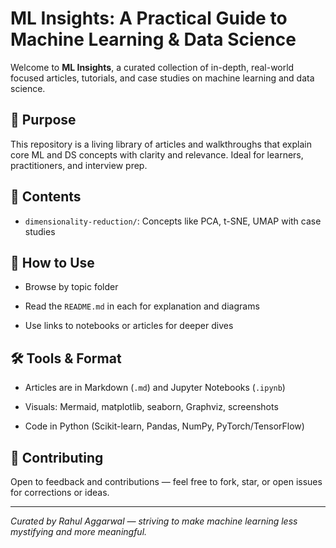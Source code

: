 # ML Insights: A Practical Guide to Machine Learning & Data Science

Welcome to **ML Insights**, a curated collection of in-depth, real-world focused articles, tutorials, and case studies on machine learning and data science.

## 🧠 Purpose

This repository is a living library of articles and walkthroughs that explain core ML and DS concepts with clarity and relevance. Ideal for learners, practitioners, and interview prep.

## 📂 Contents

- `dimensionality-reduction/`: Concepts like PCA, t-SNE, UMAP with case studies


## 🧾 How to Use

- Browse by topic folder

- Read the `README.md` in each for explanation and diagrams

- Use links to notebooks or articles for deeper dives

## 🛠 Tools & Format

- Articles are in Markdown (`.md`) and Jupyter Notebooks (`.ipynb`)

- Visuals: Mermaid, matplotlib, seaborn, Graphviz, screenshots

- Code in Python (Scikit-learn, Pandas, NumPy, PyTorch/TensorFlow)

## 🤝 Contributing

Open to feedback and contributions — feel free to fork, star, or open issues for corrections or ideas.

---

*Curated by Rahul Aggarwal — striving to make machine learning less mystifying and more meaningful.*
